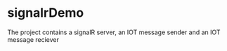 # signalrDemo
The project contains a signalR server, an IOT message sender and an IOT message reciever
